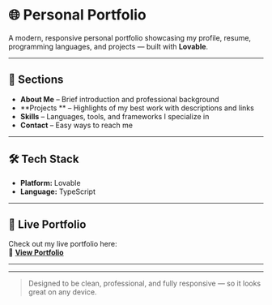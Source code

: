  # 🌐 Personal Portfolio

A modern, responsive personal portfolio showcasing my profile, resume, programming languages, and projects — built with **Lovable**.

---

## 📄 Sections  
- **About Me** – Brief introduction and professional background  
- **Projects ** – Highlights of my best work with descriptions and links  
- **Skills** – Languages, tools, and frameworks I specialize in  
- **Contact** – Easy ways to reach me  

---

## 🛠️ Tech Stack
- **Platform:** Lovable  
- **Language:** TypeScript  

---

## 🚀 Live Portfolio
Check out my live portfolio here:  
🔗 **[View Portfolio](https://lovable.dev/projects/3d8ca660-52f3-4036-9327-94c683853677)**

---

---
> Designed to be clean, professional, and fully responsive — so it looks great on any device.
